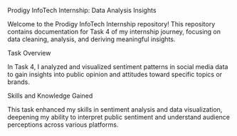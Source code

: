 Prodigy InfoTech Internship: Data Analysis Insights

Welcome to the Prodigy InfoTech Internship repository! This repository contains documentation for Task 4 of my internship journey, focusing on data cleaning, analysis, and deriving meaningful insights.

Task Overview

In Task 4, I analyzed and visualized sentiment patterns in social media data to gain insights into public opinion and attitudes toward specific topics or brands.

Skills and Knowledge Gained

This task enhanced my skills in sentiment analysis and data visualization, deepening my ability to interpret public sentiment and understand audience perceptions across various platforms.
